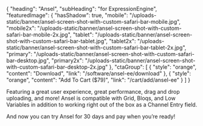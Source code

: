 {
    "heading": "Ansel",
    "subHeading": "for ExpressionEngine",
    "featuredImage": {
        "hasShadow": true,
        "mobile": "/uploads-static/banner/ansel-screen-shot-with-custom-safari-bar-mobile.jpg",
        "mobile2x": "/uploads-static/banner/ansel-screen-shot-with-custom-safari-bar-mobile-2x.jpg",
        "tablet": "/uploads-static/banner/ansel-screen-shot-with-custom-safari-bar-tablet.jpg",
        "tablet2x": "/uploads-static/banner/ansel-screen-shot-with-custom-safari-bar-tablet-2x.jpg",
        "primary": "/uploads-static/banner/ansel-screen-shot-with-custom-safari-bar-desktop.jpg",
        "primary2x": "/uploads-static/banner/ansel-screen-shot-with-custom-safari-bar-desktop-2x.jpg"
    },
    "ctaGroup": [
        {
            "style": "orange",
            "content": "Download",
            "link": "/software/ansel-ee/download"
        },
        {
            "style": "orange",
            "content": "Add To Cart ($79)",
            "link": "/cart/add/ansel-ee"
        }
    ]
}

Featuring a great user experience, great performance, drag and drop uploading, and more! Ansel is compatible with Grid, Bloqs, and Low Variables in addition to working right out of the box as a Channel Entry field.

And now you can try Ansel for 30 days and pay when you’re ready!
